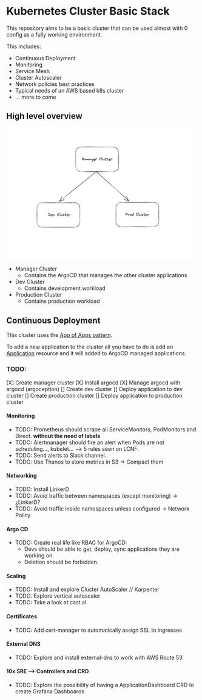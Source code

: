# Kubernetes Cluster Basic Stack

This repository aims to be a basic cluster that can be used almost with 0 config as a fully working environment.

This includes:

- Continuous Deployment
- Monitoring
- Service Mesh
- Cluster Autoscaler
- Network policies best practices
- Typical needs of an AWS based k8s cluster
- ... more to come

## High level overview

<img src="images/clusters-overview.png" alt="cluster-overview" width="500"/>

- Manager Cluster
  - Contains the ArgoCD that manages the other cluster applications
- Dev Cluster
  - Contains development workload
- Production Cluster
  - Contains production workload

## Continuous Deployment

This cluster uses the [App of Apps pattern](https://argo-cd.readthedocs.io/en/stable/operator-manual/cluster-bootstrapping/#app-of-apps-pattern).

To add a new application to the cluster all you have to do is add an [Application](https://argo-cd.readthedocs.io/en/stable/operator-manual/declarative-setup/#applications) resource and it will added to ArgoCD managed applications.

### TODO:

[X] Create manager cluster
[X] Install argocd
[X] Manage argocd with argocd (argoception)
[] Create dev cluster
[] Deploy application to dev cluster
[] Create production cluster
[] Deploy application to production cluster

#### Monitoring

- TODO: Prometheus should scrape all ServiceMonitors, PodMonitors and Direct. **without the need of labels**
- TODO: Alertmanager should fire an alert when Pods are not scheduling..., kubelet... --> 5 rules seen on LCNF.
- TODO: Send alerts to Slack channel..
- TODO: Use Thanos to store metrics in S3 -> Compact them

#### Networking

- TODO: Install LinkerD
- TODO: Avoid traffic between namespaces (except monitoring) -> ¿LinkerD?
- TODO: Avoid traffic inside namespaces unless configured -> Network Policy

#### Argo CD

- TODO: Create real life like RBAC for ArgoCD:
  - Devs should be able to get, deploy, sync applications they are working on.
  - Deletion should be forbidden.

#### Scaling

- TODO: Install and explore Cluster AutoScaler // Karpenter
- TODO: Explore vertical autoscaler
- TODO: Take a look at cast.ai

#### Certificates

- TODO: Add cert-manager to automatically assign SSL to ingresses

#### External DNS

- TODO: Explore and install external-dns to work with AWS Route 53

#### 10x SRE --> Controllers and CRD

- TODO: Explore the possibility of having a ApplicationDashboard CRD to create Grafana Dashboards

